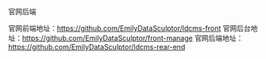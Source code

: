 官网后端

官网前端地址：https://github.com/EmilyDataSculptor/ldcms-front
官网后台地址：https://github.com/EmilyDataSculptor/front-manage
官网后端地址：https://github.com/EmilyDataSculptor/ldcms-rear-end
